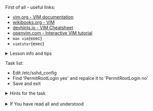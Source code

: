 First of all - useful links:

- [vim.org - VIM documentation]([https://link.org/](https://www.vim.org/docs.php))
- [wikibooks.org - VIM](https://en.wikibooks.org/wiki/Vim)
- [devhints.io - VIM Cheatsheet](https://devhints.io/vim)
- [openvim.com - Interactive VIM tutorial](https://openvim.com/)
- `man vim`{exec}
- `vimtutor`{exec}

<details><summary>Lesson info and tips</summary>
<pre>
  This is most common scenario for using VIM
    $ vim filename
    i
    Some test
    :wq
    $ cat filename
</pre>
</details>

Task list:
- Edit /etc/sshd_config
- Find 'PermitRootLogin yes' and repalce it to 'PermitRootLogin no'
- Save and exit

<details><summary>Hints for the task</summary>
<pre>
<strong>Task 1:</strong>
  $ vim PermitRootLogin yes
<br>
<strong>Task 2:</strong>
  In command mode type:
    :%s/PermitRootLogin yes/PermitRootLogin no/gc
  then
    :wq
</pre>
</details>
<br>
<details><summary>If You have read all and understood</summary>
<pre>
`touch IReadAllAndUndnderstood`{{exec}}
</pre>
